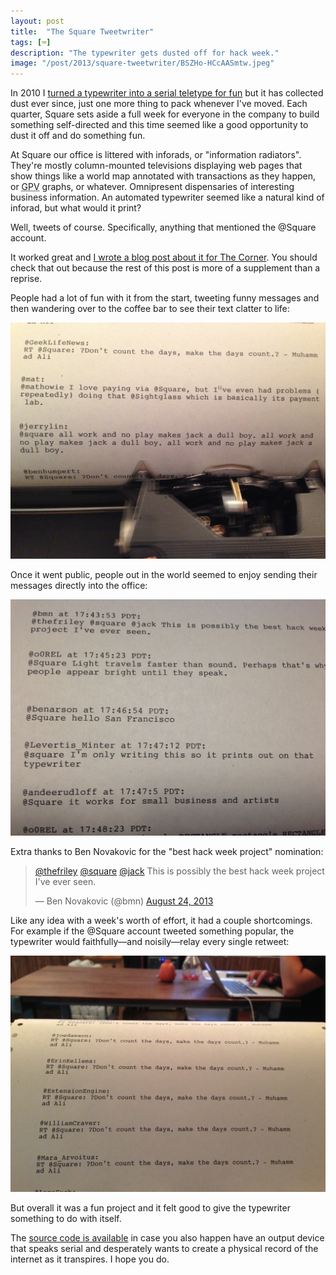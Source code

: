 ```yaml
---
layout: post
title:  "The Square Tweetwriter"
tags: [⌨️]
description: "The typewriter gets dusted off for hack week."
image: "/post/2013/square-tweetwriter/BSZHo-HCcAASmtw.jpeg"
---
```

In 2010 I [turned a typewriter into a serial teletype for fun](http://numist.net/post/2010/project-typewriter.html) but it has collected dust ever since, just one more thing to pack whenever I've moved. Each quarter, Square sets aside a full week for everyone in the company to build something self-directed and this time seemed like a good opportunity to dust it off and do something fun.

At Square our office is littered with inforads, or "information radiators". They're mostly column-mounted televisions displaying web pages that show things like a world map annotated with transactions as they happen, or <abbr title="Gross Payment Volume">GPV</abbr> graphs, or whatever. Omnipresent dispensaries of interesting business information. An automated typewriter seemed like a natural kind of inforad, but what would it print?

Well, tweets of course. Specifically, anything that mentioned the @Square account.

It worked great and [I wrote a blog post about it for The Corner](https://developer.squareup.com/blog/the-square-tweetwriter/). You should check that out because the rest of this post is more of a supplement than a reprise.

People had a lot of fun with it from the start, tweeting funny messages and then wandering over to the coffee bar to see their text clatter to life:

![Jerry Lin tweets: "@square all work and no play makes jack a dull boy. all work and no play makes jack a dull boy. all work and no play makes jack a dull boy."](IMG_0932.jpeg)

Once it went public, people out in the world seemed to enjoy sending their messages directly into the office:

![@Levertis_Menter tweets: "@square I'm only writing this so it prints out on that typewriter"](IMG_0935.jpeg)

Extra thanks to Ben Novakovic for the "best hack week project" nomination:

<blockquote class="twitter-tweet"><p lang="en" dir="ltr"><a href="https://twitter.com/thefriley?ref_src=twsrc%5Etfw">@thefriley</a> <a href="https://twitter.com/Square?ref_src=twsrc%5Etfw">@square</a> <a href="https://twitter.com/jack?ref_src=twsrc%5Etfw">@jack</a> This is possibly the best hack week project I&#39;ve ever seen.</p>&mdash; Ben Novakovic (@bmn) <a href="https://twitter.com/bmn/status/371070320251125760?ref_src=twsrc%5Etfw">August 24, 2013</a></blockquote> <script async src="https://platform.twitter.com/widgets.js" charset="utf-8"></script>

Like any idea with a week's worth of effort, it had a couple shortcomings. For example if the @Square account tweeted something popular, the typewriter would faithfully—and noisily—relay every single retweet:

![Printed half a dozen times before the paper curls over the horizon, various accounts tweeting "RT @Square: ?Don't count the days, make the days count.? - Muhammad Ali", which was only made funnier by the typewriter's inability to map smart quotes to a key (the question mark was used as a default when an unknown character came across the wire)](IMG_0931.jpeg)

But overall it was a fun project and it felt good to give the typewriter something to do with itself.

The [source code is available](https://github.com/numist/Tweetwriter) in case you also happen have an output device that speaks serial and desperately wants to create a physical record of the internet as it transpires. I hope you do.
